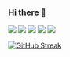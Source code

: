### Hi there 👋

<!--
**oleksii-khalikov/oleksii-khalikov** is a ✨ _special_ ✨ repository because its `README.md` (this file) appears on your GitHub profile.

Here are some ideas to get you started:

- 🔭 I’m currently working on ...
- 🌱 I’m currently learning ...
- 👯 I’m looking to collaborate on ...
- 🤔 I’m looking for help with ...
- 💬 Ask me about ...
- 📫 How to reach me: ...
- 😄 Pronouns: ...
- ⚡ Fun fact: ...
-->
![](http://github-profile-summary-cards.vercel.app/api/cards/profile-details?username=oleksii-khalikov&theme=github_dark)
![](http://github-profile-summary-cards.vercel.app/api/cards/repos-per-language?username=oleksii-khalikov&theme=github_dark)
![](http://github-profile-summary-cards.vercel.app/api/cards/most-commit-language?username=oleksii-khalikov&theme=github_dark)
![](http://github-profile-summary-cards.vercel.app/api/cards/stats?username=oleksii-khalikov&theme=github_dark)
![](http://github-profile-summary-cards.vercel.app/api/cards/productive-time?username=oleksii-khalikov&theme=github_dark&utcOffset=2)

[![GitHub Streak](https://github-readme-streak-stats.herokuapp.com?user=oleksii-khalikov&theme=github-dark-blue)](https://git.io/streak-stats)
